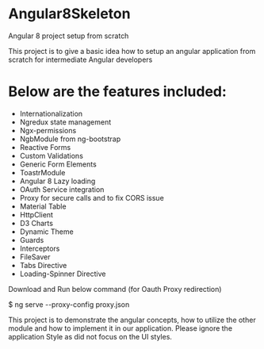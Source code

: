 # Angular8Skeleton
Angular 8 project setup from scratch


This project is to give a basic idea how to setup an angular application from scratch for intermediate Angular developers

# Below are the features included:

* Internationalization
* Ngredux state management 
* Ngx-permissions 
* NgbModule from ng-bootstrap 
* Reactive Forms 
* Custom Validations
* Generic Form Elements
* ToastrModule 
* Angular 8 Lazy loading 
* OAuth Service integration 
* Proxy for secure calls and to fix CORS issue 
* Material Table 
* HttpClient 
* D3 Charts 
* Dynamic Theme 
* Guards 
* Interceptors 
* FileSaver 
* Tabs Directive
* Loading-Spinner Directive

Download and Run below command (for Oauth Proxy redirection)

$ ng serve --proxy-config proxy.json

This project is to demonstrate the angular concepts, how to utilize the other module and how to implement it in our application. Please ignore the application Style as did not focus on the UI styles.
